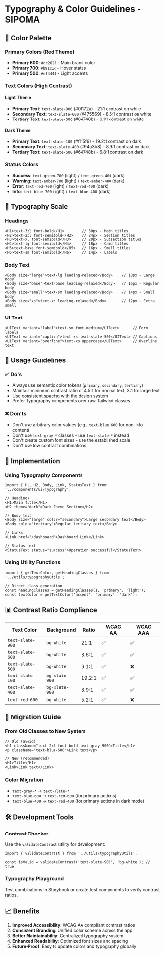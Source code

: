# Typography & Color Guidelines - SIPOMA

## 🎨 Color Palette

### Primary Colors (Red Theme)

- **Primary 600**: `#dc2626` - Main brand color
- **Primary 700**: `#b91c1c` - Hover states
- **Primary 500**: `#ef4444` - Light accents

### Text Colors (High Contrast)

#### Light Theme

- **Primary Text**: `text-slate-900` (#0f172a) - 21:1 contrast on white
- **Secondary Text**: `text-slate-600` (#475569) - 8.6:1 contrast on white
- **Tertiary Text**: `text-slate-500` (#64748b) - 6.1:1 contrast on white

#### Dark Theme

- **Primary Text**: `text-slate-100` (#f1f5f9) - 19.2:1 contrast on dark
- **Secondary Text**: `text-slate-400` (#94a3b8) - 8.9:1 contrast on dark
- **Tertiary Text**: `text-slate-500` (#64748b) - 6.8:1 contrast on dark

### Status Colors

- **Success**: `text-green-700` (light) / `text-green-400` (dark)
- **Warning**: `text-amber-700` (light) / `text-amber-400` (dark)
- **Error**: `text-red-700` (light) / `text-red-400` (dark)
- **Info**: `text-blue-700` (light) / `text-blue-400` (dark)

## 📝 Typography Scale

### Headings

```tsx
<H1>text-3xl font-bold</H1>        // 30px - Main titles
<H2>text-2xl font-semibold</H2>    // 24px - Section titles
<H3>text-xl font-semibold</H3>     // 20px - Subsection titles
<H4>text-lg font-semibold</H4>     // 18px - Card titles
<H5>text-base font-semibold</H5>   // 16px - Small titles
<H6>text-sm font-semibold</H6>     // 14px - Labels
```

### Body Text

```tsx
<Body size="large">text-lg leading-relaxed</Body>    // 18px - Large body
<Body size="base">text-base leading-relaxed</Body>   // 16px - Regular body
<Body size="small">text-sm leading-relaxed</Body>    // 14px - Small body
<Body size="xs">text-xs leading-relaxed</Body>       // 12px - Extra small
```

### UI Text

```tsx
<UIText variant="label">text-sm font-medium</UIText>      // Form labels
<UIText variant="caption">text-xs text-slate-500</UIText> // Captions
<UIText variant="overline">text-xs uppercase</UIText>     // Overline text
```

## 🎯 Usage Guidelines

### ✅ Do's

- Always use semantic color tokens (`primary`, `secondary`, `tertiary`)
- Maintain minimum contrast ratio of 4.5:1 for normal text, 3:1 for large text
- Use consistent spacing with the design system
- Prefer Typography components over raw Tailwind classes

### ❌ Don'ts

- Don't use arbitrary color values (e.g., `text-blue-600` for non-info content)
- Don't use `text-gray-*` classes - use `text-slate-*` instead
- Don't create custom font sizes - use the established scale
- Don't use low contrast combinations

## 🔧 Implementation

### Using Typography Components

```tsx
import { H1, H2, Body, Link, StatusText } from '../components/ui/Typography';

// Headings
<H1>Main Title</H1>
<H2 theme="dark">Dark Theme Section</H2>

// Body text
<Body size="large" color="secondary">Large secondary text</Body>
<Body color="tertiary">Regular tertiary text</Body>

// Links
<Link href="/dashboard">Dashboard Link</Link>

// Status text
<StatusText status="success">Operation successful</StatusText>
```

### Using Utility Functions

```tsx
import { getTextColor, getHeadingClasses } from '../utils/typographyUtils';

// Direct class generation
const headingClasses = getHeadingClasses(1, 'primary', 'light');
const textColor = getTextColor('accent', 'primary', 'dark');
```

## 📊 Contrast Ratio Compliance

| Text Color       | Background     | Ratio  | WCAG AA | WCAG AAA |
| ---------------- | -------------- | ------ | ------- | -------- |
| `text-slate-900` | `bg-white`     | 21:1   | ✅      | ✅       |
| `text-slate-600` | `bg-white`     | 8.6:1  | ✅      | ✅       |
| `text-slate-500` | `bg-white`     | 6.1:1  | ✅      | ❌       |
| `text-slate-100` | `bg-slate-900` | 19.2:1 | ✅      | ✅       |
| `text-slate-400` | `bg-slate-900` | 8.9:1  | ✅      | ✅       |
| `text-red-600`   | `bg-white`     | 5.2:1  | ✅      | ❌       |

## 🚀 Migration Guide

### From Old Classes to New System

```tsx
// Old (avoid)
<h1 className="text-2xl font-bold text-gray-900">Title</h1>
<p className="text-blue-600">Link text</p>

// New (recommended)
<H1>Title</H1>
<Link>Link text</Link>
```

### Color Migration

- `text-gray-*` → `text-slate-*`
- `text-blue-600` → `text-red-600` (for primary actions)
- `text-blue-400` → `text-red-400` (for primary actions in dark mode)

## 🛠️ Development Tools

### Contrast Checker

Use the `validateContrast` utility for development:

```tsx
import { validateContrast } from '../utils/typographyUtils';

const isValid = validateContrast('text-slate-900', 'bg-white'); // true
```

### Typography Playground

Test combinations in Storybook or create test components to verify contrast ratios.

## 📈 Benefits

1. **Improved Accessibility**: WCAG AA compliant contrast ratios
2. **Consistent Branding**: Unified color scheme across the app
3. **Better Maintainability**: Centralized typography system
4. **Enhanced Readability**: Optimized font sizes and spacing
5. **Future-Proof**: Easy to update colors and typography globally
